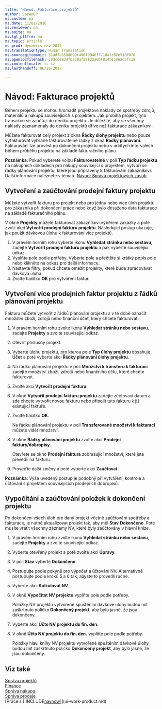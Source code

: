 ```yaml
---
title: "Návod: Fakturace projektů"
author: SorenGP
ms.custom: na
ms.date: 11/01/2016
ms.reviewer: na
ms.suite: na
ms.tgt_pltfrm: na
ms.topic: article
ms-prod: dynamics-nav-2017
ms.translationtype: Human Translation
ms.sourcegitcommit: 51adfb3588099c496f0946ff71da5c6fe518f070
ms.openlocfilehash: c0dcce83dfba30af38f33a6bf814b15862d5fc19
ms.contentlocale: cs-cz
ms.lasthandoff: 06/26/2017

---
```


# <a name="how-to-invoice-jobs"></a>Návod: Fakturace projektů
Během projektu se mohou hromadit projektové náklady ze spotřeby zdrojů, materiálů a nákupů souvisejících s projektem. Jak probíhá projekt, tyto transakce se zaúčtují do deníku projektu. Je důležité, aby se všechny náklady zaznamenaly do deníku projektů dříve než fakturace zákazníkovi.

Můžete fakturovat celý projekt z okna **Řádky úlohy projektu** nebo pouze vyfakturovat vybrané fakturovatelné řádky z okna **Řádky plánování**. Fakturování lze provést po dokončení projektu nebo v určitých intervalech během průběhu projektu na základě fakturačního plánu.

**Poznámka**: Pokud vyberete volbu **Fakturovatelné** v poli **Typ řádku projektu** na nákupních dokladech pro nákupy související s projektem, vytvoří se řádky plánování projektu, které jsou připraveny k fakturování zákazníkovi. Další informace naleznete v tématu [Návod: Správa projektových zásob](projects-how-manage-project-supplies.md).

## <a name="to-create-and-post-a-job-sales-invoice"></a>Vytvoření a zaúčtování prodejní faktury projektu  
Můžete vytvořit fakturu pro projekt nebo pro jednu nebo více úloh projektu pro zákazníka při dokončení práce nebo když bylo dosaženo data fakturace na základě fakturačního plánu.

V okně **Projekty** můžete fakturovat zákazníkovi výběrem zakázky a poté zvolit akci **Vytvořit prodejní fakturu projektu**. Následující postup ukazuje, jak použít dávkovou úlohu k fakturování více projektů.  

1. V pravém horním rohu vyberte ikonu **Vyhledat stránku nebo sestavu**, zadejte **Vytvořit prodejní fakturu projektu** a pak vyberte související odkaz.  
2. Vyplňte pole podle potřeby. Vyberte pole a přečtěte si krátký popis pole nebo klikněte na odkaz pro další informace.
3. Nastavte filtry, pokud chcete omezit projekty, které bude zpracovávat dávková úloha.
3. Zvolte tlačítko **OK** pro vytvoření faktur.  

## <a name="to-create-multiple-job-sales-invoices-from-job-planning-lines"></a>Vytvoření více prodejních faktur projektu z řádků plánování projektu  
Fakturu můžete vytvořit z řádků plánování projektu a v té době označit množství zboží, zdrojů nebo finanční účet, který chcete fakturovat.

1. V pravém horním rohu zvolte ikonu **Vyhledat stránku nebo sestavu**, zadejte **Projekty** a zvolte související odkaz.
2. Otevřít příslušný projekt.
3. Vyberte úlohu projektu, pro kterou pole **Typ úlohy projektu** obsahuje **Účet** a poté vyberte akci **Řádky plánování úlohy projektu**.  
4. Na řádku plánování projektu v poli **Množství k transferu k fakturaci** zadejte množství zboží, zdrojů nebo finančního účtu, které chcete fakturovat.  
5. Zvolte akci **Vytvořit prodejní fakturu**.
6. V okně **Vytvořit prodejní fakturu projektu** zadejte zúčtovací datum a zda chcete vytvořit novou fakturu nebo připojit tuto fakturu k již existující faktuře.
7. Zvolte tlačítko **OK**.

    Na řádku plánování projektu v poli **Transferované množství k fakturaci** můžete vidět množství.

8. V okně **Řádky plánování projektu** zvolte akci **Prodejní faktury/dobropisy**.

    Otevřete se okno **Prodejní faktura** zobrazující množství, které jste převedli na fakturu.  
9. Proveďte další změny a poté vyberte akci **Zaúčtovat**.

**Poznámka**: Výše uvedený postup je podobný při vytváření, kontrole a účtování s projektem souvisejících prodejních dobropisů.

## <a name="to-calculate-and-post-job-completion-entries"></a>Vypočítání a zaúčtování položek k dokončení projektu  
Po dokončení všech úloh pro daný projekt včetně zaúčtování spotřeby a fakturace, je nutné aktualizovat projekt tak, aby měl **Stav** **Dokončeno**. Poté musíte vrátit všechny záznamy NV, které byly zaúčtovány v hlavní knize.

1. V pravém horním rohu zvolte ikonu **Vyhledat stránku nebo sestavu**, zadejte **Projekty** a zvolte související odkaz.  
2. Vyberte otevřený projekt a poté zvolte akci **Úpravy**.
3. V poli **Stav** vyberte **Dokončeno**.
4. Postupujte podle pokynů pro výpočet a účtování NV. Alternativně postupujte podle kroků 5 a 6 tak, abyste to provedli ručně.  
5. Vyberte akci **Kalkulovat NV**.
6. V okně **Vypočítat NV projektu** vyplňte pole podle potřeby.  

     Položky NV projektu vytvořené spuštěním dávkové úlohy budou mít zaškrtnuto políčko **Dokončený projekt**, aby bylo jasné, že jsou dokončeny.  

7. Vyberte akci **Účto NV projektu do fin. den**.
8. V okně **Účto NV projektu do fin. den.** vyplňte pole podle potřeby.  

     Položky hlav. knihy NV projektu vytvořené spuštěním dávkové úlohy budou mít zaškrtnuto políčko **Dokončený projekt**, aby bylo jasné, že jsou dokončeny.

## <a name="see-also"></a>Viz také
[Správa projektů](projects-manage-projects.md)  
[Finance](finance-setup.md)  
[Správa nákupu](purchasing-manage-purchasing.md)         
[Správa prodeje](sales-manage-sales.md)      
[Práce s [!INCLUDE[navnow](includes/navnow_md.md)]](ui-work-product.md)  

